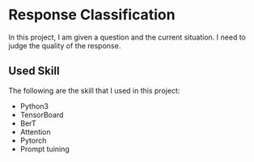 # Response Classification
In this project, I am given a question and the current situation. I need to judge the quality of the response.
## Used Skill
The following are the skill that I used in this project:
* Python3
* TensorBoard
* BerT
* Attention
* Pytorch
* Prompt tuining